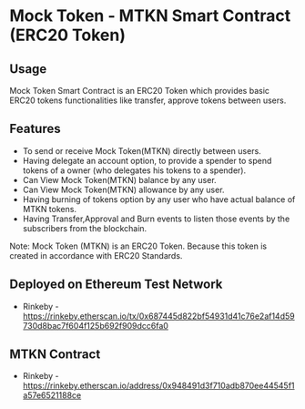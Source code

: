 # Mock Token - MTKN Smart Contract (ERC20 Token)

## Usage
Mock Token Smart Contract is an ERC20 Token which provides basic ERC20 tokens functionalities like transfer, approve tokens between users.

## Features

- To send or receive Mock Token(MTKN) directly between users.
- Having delegate an account option, to provide a spender to spend tokens of a owner (who delegates his tokens to a spender).
- Can View Mock Token(MTKN) balance by any user.
- Can View Mock Token(MTKN) allowance by any user.
- Having burning of tokens option by any user who have actual balance of MTKN tokens.
- Having Transfer,Approval and Burn events to listen those events by the subscribers from the blockchain.

Note: Mock Token (MTKN) is an ERC20 Token. Because this token is created in accordance with ERC20 Standards.

## Deployed on Ethereum Test Network
- Rinkeby - https://rinkeby.etherscan.io/tx/0x687445d822bf54931d41c76e2af14d59730d8bac7f604f125b692f909dcc6fa0

## MTKN Contract
- Rinkeby - https://rinkeby.etherscan.io/address/0x948491d3f710adb870ee44545f1a57e6521188ce

